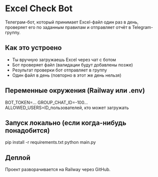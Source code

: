 # Excel Check Bot

Телеграм-бот, который принимает Excel-файл один раз в день, проверяет его по заданным правилам и отправляет отчёт в Telegram-группу.

## Как это устроено

- Ты вручную загружаешь Excel через чат с ботом
- Бот проверяет файл (валидации будут добавлены позже)
- Результат проверки бот отправляет в группу
- Один файл в день (повторно в этот же день нельзя)

## Переменные окружения (Railway или .env)

BOT_TOKEN=...
GROUP_CHAT_ID=-100...
ALLOWED_USERS=ID_пользователей, кто может загружать

## Запуск локально (если когда-нибудь понадобится)

pip install -r requirements.txt
python main.py

## Деплой

Проект разворачивается на Railway через GitHub.



